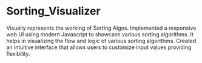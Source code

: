 # Sorting_Visualizer
Visually represents the working of Sorting Algos.
Implemented a responsive web UI using modern Javascript to showcase various sorting algorithms.
It helps in visualizing the flow and logic of various sorting algorithms.
Created an intuitive interface that allows users to customize input values providing flexibility.
